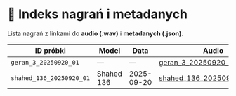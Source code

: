 # 📑 Indeks nagrań i metadanych

Lista nagrań z linkami do **audio (.wav)** i **metadanych (.json)**.

| ID próbki | Model | Data | Audio | Rozmiar | Metadane |
|---|---|---|---|---:|---|
| `geran_3_20250920_01` | — | — | [geran_3_20250920_01.wav](../samples/geran_3_20250920_01.wav) | 1.0 M | — |
| `shahed_136_20250920_01` | Shahed 136 | 2025-09-20 | [shahed_136_20250920_01.wav](../samples/shahed_136_20250920_01.wav) | 1.4 M | [shahed_136_20250920_01.json](shahed_136_20250920_01.json) |
